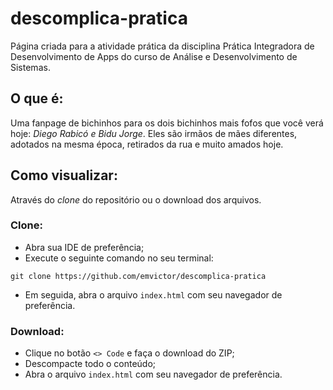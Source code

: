 # descomplica-pratica
Página criada para a atividade prática da disciplina Prática Integradora de Desenvolvimento de Apps do curso de Análise e Desenvolvimento de Sistemas.

## O que é:
Uma fanpage de bichinhos para os dois bichinhos mais fofos que você verá hoje: <i>Diego Rabicó e Bidu Jorge</i>. Eles são irmãos de mães diferentes, adotados na mesma época, retirados da rua e muito amados hoje.

## Como visualizar:
Através do <i>clone</i> do repositório ou o download dos arquivos.

### Clone:
- Abra sua IDE de preferência;
- Execute o seguinte comando no seu terminal:
```
git clone https://github.com/emvictor/descomplica-pratica
```
- Em seguida, abra o arquivo `index.html` com seu navegador de preferência.

### Download:

- Clique no botão `<> Code` e faça o download do ZIP;
- Descompacte todo o conteúdo;
- Abra o arquivo `index.html` com seu navegador de preferência.
